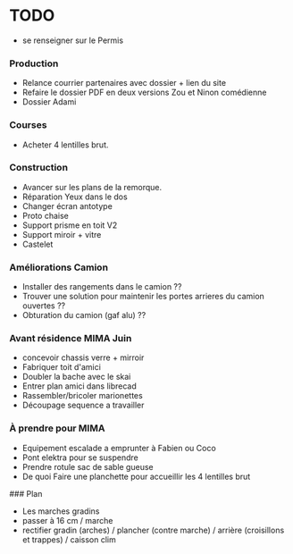 # TODO

- se renseigner sur le Permis

### Production

- Relance courrier partenaires avec dossier + lien du site
- Refaire le dossier PDF en deux versions Zou et Ninon comédienne
- Dossier Adami

### Courses

- Acheter 4 lentilles brut.

### Construction

- Avancer sur les plans de la remorque.
- Réparation Yeux dans le dos
- Changer écran antotype
- Proto chaise
- Support prisme en toit V2
- Support miroir + vitre
- Castelet

### Améliorations Camion

- Installer des rangements dans le camion ??
- Trouver une solution pour maintenir les portes arrieres du camion ouvertes ??
- Obturation du camion (gaf alu) ??

### Avant résidence MIMA Juin

- concevoir chassis verre + mirroir
- Fabriquer toit d'amici
- Doubler la bache avec le skai
- Entrer plan amici dans librecad
- Rassembler/bricoler marionettes
- Découpage sequence a travailler

### À prendre pour MIMA

- Equipement escalade a emprunter à Fabien ou Coco
- Pont elektra pour se suspendre
- Prendre rotule sac de sable gueuse
- De quoi Faire une planchette pour accueillir les 4 lentilles brut


### Plan

- Les marches gradins
- passer à 16 cm / marche
- rectifier gradin (arches) / plancher (contre marche) / arrière (croisillons et trappes) / caisson clim
